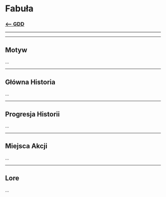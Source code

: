 # Fabuła
### [<-- GDD](/GDD/ReadMe.md)

---
---

## Motyw
...

---

## Główna Historia
...

---

## Progresja Historii
...

---

## Miejsca Akcji
...

---

## Lore
...

